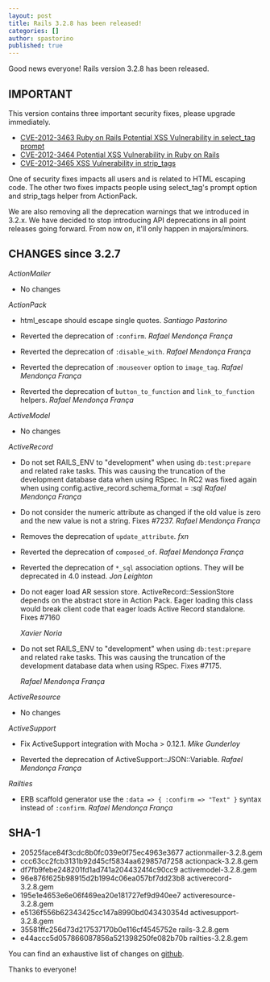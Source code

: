 ```yaml
---
layout: post
title: Rails 3.2.8 has been released!
categories: []
author: spastorino
published: true
---
```


Good news everyone! Rails version 3.2.8 has been released.

## IMPORTANT

This version contains three important security fixes, please upgrade immediately.

  * [CVE-2012-3463 Ruby on Rails Potential XSS Vulnerability in select_tag prompt](https://groups.google.com/d/msg/rubyonrails-security/fV3QUToSMSw/eHBSFOUYHpYJ)
  * [CVE-2012-3464 Potential XSS Vulnerability in Ruby on Rails](https://groups.google.com/d/msg/rubyonrails-security/kKGNeMrnmiY/r2yM7xy-G48J)
  * [CVE-2012-3465 XSS Vulnerability in strip_tags](https://groups.google.com/d/msg/rubyonrails-security/FgVEtBajcTY/tYLS1JJTu38J)

One of security fixes impacts all users and is related to HTML escaping code. The other two fixes impacts people using select_tag's prompt option and strip_tags helper from ActionPack.

We are also removing all the deprecation warnings that we introduced in 3.2.x.
We have decided to stop introducing API deprecations in all point releases going forward. From now on, it'll only happen in majors/minors.

## CHANGES since 3.2.7

*ActionMailer*

* No changes


*ActionPack*

*   html_escape should escape single quotes. *Santiago Pastorino* 

*   Reverted the deprecation of `:confirm`. *Rafael Mendonça França*

*   Reverted the deprecation of `:disable_with`. *Rafael Mendonça França*

*   Reverted the deprecation of `:mouseover` option to `image_tag`. *Rafael Mendonça França*

*   Reverted the deprecation of `button_to_function` and `link_to_function` helpers. *Rafael Mendonça França*


*ActiveModel*

* No changes


*ActiveRecord*

*   Do not set RAILS_ENV to "development" when using `db:test:prepare` and related rake tasks.
    This was causing the truncation of the development database data when using RSpec.
    In RC2 was fixed again when using config.active_record.schema_format = :sql
    *Rafael Mendonça França*

*   Do not consider the numeric attribute as changed if the old value is zero and the new value is not a string. Fixes #7237. *Rafael Mendonça França*

*   Removes the deprecation of `update_attribute`. *fxn*

*   Reverted the deprecation of `composed_of`. *Rafael Mendonça França*

*   Reverted the deprecation of `*_sql` association options. They will
    be deprecated in 4.0 instead. *Jon Leighton*

*   Do not eager load AR session store. ActiveRecord::SessionStore depends on the abstract store
    in Action Pack. Eager loading this class would break client code that eager loads Active Record
    standalone.
    Fixes #7160

    *Xavier Noria*

*   Do not set RAILS_ENV to "development" when using `db:test:prepare` and related rake tasks.
    This was causing the truncation of the development database data when using RSpec.
    Fixes #7175.

    *Rafael Mendonça França*


*ActiveResource*

* No changes


*ActiveSupport*

*   Fix ActiveSupport integration with Mocha > 0.12.1. *Mike Gunderloy*

*   Reverted the deprecation of ActiveSupport::JSON::Variable. *Rafael Mendonça França*


*Railties*

*   ERB scaffold generator use the `:data => { :confirm => "Text" }` syntax instead of `:confirm`. *Rafael Mendonça França*

## SHA-1

* 20525face84f3cdc8b0fc039e0f75ec4963e3677  actionmailer-3.2.8.gem
* ccc63cc2fcb3131b92d45cf5834aa629857d7258  actionpack-3.2.8.gem
* df7fb9febe248201fd1ad741a2044324f4c90cc9  activemodel-3.2.8.gem
* 96e876f625b98915d2b1994c06ea057bf7dd23b8  activerecord-3.2.8.gem
* 195e1e4653e6e06f469ea20e181727ef9d940ee7  activeresource-3.2.8.gem
* e5136f556b62343425cc147a8990bd043430354d  activesupport-3.2.8.gem
* 35581ffc256d73d217537170b0e116cf4545752e  rails-3.2.8.gem
* e44accc5d057866087856a521398250fe082b70b  railties-3.2.8.gem

You can find an exhaustive list of changes on
[github](https://github.com/rails/rails/compare/v3.2.7...v3.2.8).

Thanks to everyone!
